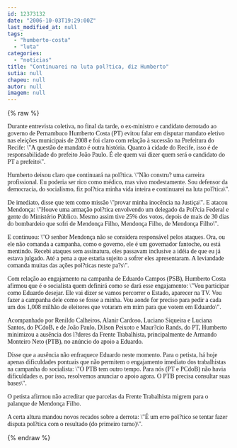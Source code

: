```yaml
---
id: 12373132
date: "2006-10-03T19:29:00Z"
last_modified_at: null
tags:
  - "humberto-costa"
  - "luta"
categories:
  - "noticias"
title: "Continuarei na luta pol?tica, diz Humberto"
sutia: null
chapeu: null
autor: null
imagem: null
---
```

{% raw %}
<p><P><FONT face=Verdana>Durante entrevista coletiva, no final da tarde, o ex-ministro e candidato derrotado ao governo de Pernambuco Humberto Costa (PT) evitou falar em disputar mandato eletivo nas eleições municipais de 2008 e foi claro com relação à sucessão na Prefeitura do Recife: \"A questão de mandato é outra história. Quanto à cidade do Recife, isso é de responsabilidade do prefeito João Paulo. É ele quem vai dizer quem será o candidato do PT a prefeito\".</FONT></P></p>
<p><P><FONT face=Verdana>Humberto deixou claro que continuará na pol?tica. \"Não constru? uma carreira profissional. Eu poderia ser rico como médico, mas vivo modestamente. Sou defensor da democracia, do socialismo, fiz pol?tica minha vida inteira e continuarei na luta pol?tica\".</FONT></P></p>
<p><P><FONT face=Verdana>De imediato, disse que tem como missão \"provar minha inocência na Justiça\". E atacou Mendonça: \"Houve uma armação pol?tica envolvendo um delegado da Pol?cia Federal e gente do Ministério Público. Mesmo assim tive 25% dos votos, depois de mais de 30 dias do bombardeio que sofri de Mendonça Filho, Mendonça Filho, de Mendonça Filho\".</FONT></P></p>
<p><P><FONT face=Verdana>E continuou: \"O senhor Mendonça não se considera responsável pelos ataques. Ora, ou ele não comanda a campanha, como o governo, ele é um governador fantoche, ou está mentindo. Recebi ataques sem assinatura, eles passavam inclusive a idéia de que eu já estava julgado. Até a pena a que estaria sujeito a sofrer eles apresentaram. A leviandade comanda muitas das ações pol?ticas neste pa?s\".</FONT></P></p>
<p><P><FONT face=Verdana>Com relação ao engajamento na campanha de Eduardo Campos (PSB), Humberto Costa afirmou que é o socialista quem definirá como se dará esse engajamento: \"Vou participar como Eduardo desejar. Ele vai dizer se vamos percorrer o Estado, aparecer na TV. Vou fazer a campanha dele como se fosse a minha. Vou aonde for preciso para pedir a cada um dos 1,008 milhão de eleitores que votaram em mim para que votem em Eduardo\".</FONT></P></p>
<p><P><FONT face=Verdana>Acompanhado por Renildo Calheiros, Alanir Cardoso, Luciano Siqueira e Luciana Santos, do PCdoB, e de João Paulo, Dilson Peixoto e Maur?cio Rands, do PT, Humberto minimizou a ausência dos l?deres da Frente Trabalhista, principalmente de Armando Monteiro Neto (PTB), no anúncio do apoio a Eduardo.</FONT></P></p>
<p><P><FONT face=Verdana>Disse que a ausência não enfraquece Eduardo neste momento. Para o petista, há hoje apenas dificuldades pontuais que não permitem o engajamento imediato dos trabalhistas na campanha do socialista: \"O PTB tem outro tempo. Para nós (PT e PCdoB) não havia dificuldades e, por isso, resolvemos anunciar o apoio agora. O PTB precisa consultar suas bases\".</FONT></P></p>
<p><P><FONT face=Verdana>O petista afirmou não acreditar que parcelas da Frente Trabalhista migrem para o palanque de Mendonça Filho.</FONT></P></p>
<p><P><FONT face=Verdana>A certa altura mandou novos recados sobre a derrota: \"É um erro pol?tico se tentar fazer disputa pol?tica com o resultado (do primeiro turno)\".</FONT></P> </p>
{% endraw %}